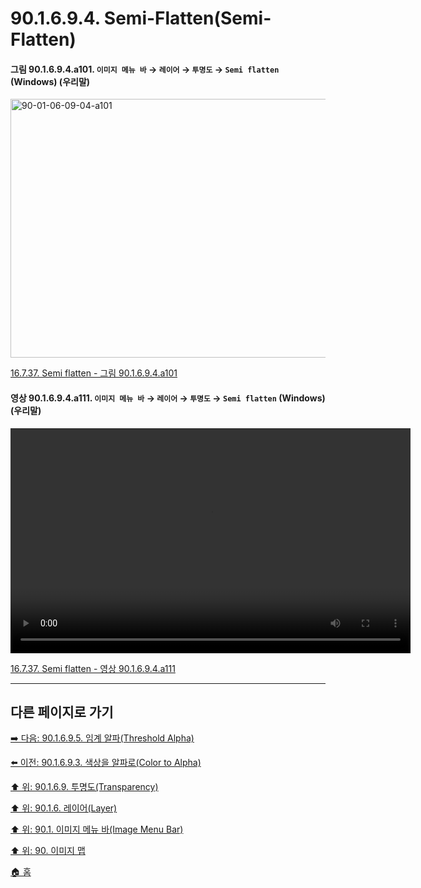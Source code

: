 # 90.1.6.9.4. Semi-Flatten(Semi-Flatten)

<a id="90-01-06-09-04-a101"></a>

#### 그림 90.1.6.9.4.a101. `이미지 메뉴 바` → `레이어` → `투명도` → `Semi flatten` (Windows) (우리말)
<img width="574" height="414" alt="90-01-06-09-04-a101" src="https://github.com/user-attachments/assets/e992a9b9-bff9-43f7-ae3e-371394a2cc49" />

[16.7.37. Semi flatten - 그림 90.1.6.9.4.a101](./16-07-37-semi-flatten.md#90-01-06-09-04-a101)

<a id="90-01-06-09-04-a111"></a>

#### 영상 90.1.6.9.4.a111. `이미지 메뉴 바` → `레이어` → `투명도` → `Semi flatten` (Windows) (우리말)
<video controls="controls" width="640" height="360" src="https://github.com/user-attachments/assets/249d24db-6c18-40c4-b101-c30efa4c8199"></video>

[16.7.37. Semi flatten - 영상 90.1.6.9.4.a111](./16-07-37-semi-flatten.md#90-01-06-09-04-a111)

***

## 다른 페이지로 가기

[➡️ 다음: 90.1.6.9.5. 임계 알파(Threshold Alpha)](./90-01-06-09-05-threshold_alpha.md)

[⬅️ 이전: 90.1.6.9.3. 색상을 알파로(Color to Alpha)](./90-01-06-09-03-color_to_alpha.md)

[⬆️ 위: 90.1.6.9. 투명도(Transparency)](./90-01-06-09-00-transparency.md)

[⬆️ 위: 90.1.6. 레이어(Layer)](./90-01-06-00-layer.md)

[⬆️ 위: 90.1. 이미지 메뉴 바(Image Menu Bar)](./90-01-00-image-menu-bar.md)

[⬆️ 위: 90. 이미지 맵](./90-00-image-map.md)

[🏠 홈](./00-home.md)
